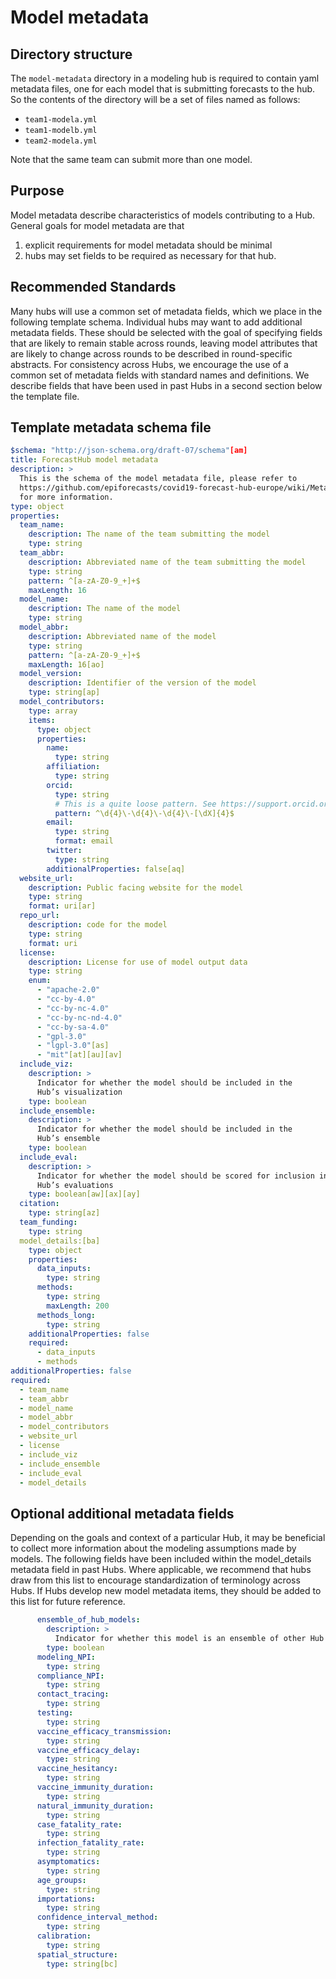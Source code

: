 # Model metadata

## Directory structure
The `model-metadata` directory in a modeling hub is required to contain yaml metadata files, one for each model that is submitting forecasts to the hub. So the contents of the directory will be a set of files named as follows:

* `team1-modela.yml`
* `team1-modelb.yml`
* `team2-modela.yml`

Note that the same team can submit more than one model.

## Purpose
Model metadata describe characteristics of models contributing to a Hub.
General goals for model metadata are that
1. explicit requirements for model metadata should be minimal
2. hubs may set fields to be required as necessary for that hub.

## Recommended Standards
Many hubs will use a common set of metadata fields, which we place in the following template schema. Individual hubs may want to add additional metadata fields. These should be selected with the goal of specifying fields that are likely to remain stable across rounds, leaving model attributes that are likely to change across rounds to be described in round-specific abstracts. For consistency across Hubs, we encourage the use of a common set of metadata fields with standard names and definitions. We describe fields that have been used in past Hubs in a second section below the template file.

## Template metadata schema file

   <script src="../_static/docson/widget.js" data-schema="https://raw.githubusercontent.com/Infectious-Disease-Modeling-Hubs/schemas/main/v0.0.0.9/model-schema.json"></script>


```yaml
$schema: "http://json-schema.org/draft-07/schema"[am]
title: ForecastHub model metadata
description: >
  This is the schema of the model metadata file, please refer to
  https://github.com/epiforecasts/covid19-forecast-hub-europe/wiki/Metadata[an]
  for more information.
type: object
properties:
  team_name:
    description: The name of the team submitting the model
    type: string
  team_abbr:
    description: Abbreviated name of the team submitting the model
    type: string
    pattern: ^[a-zA-Z0-9_+]+$
    maxLength: 16
  model_name:
    description: The name of the model
    type: string
  model_abbr:
    description: Abbreviated name of the model
    type: string
    pattern: ^[a-zA-Z0-9_+]+$
    maxLength: 16[ao]
  model_version:
    description: Identifier of the version of the model
    type: string[ap]
  model_contributors:
    type: array
    items:
      type: object
      properties:
        name:
          type: string
        affiliation:
          type: string
        orcid:
          type: string
          # This is a quite loose pattern. See https://support.orcid.org/hc/en-us/articles/360006897674-Structure-of-the-ORCID-Identifier
          pattern: ^\d{4}\-\d{4}\-\d{4}\-[\dX]{4}$
        email:
          type: string
          format: email
        twitter:
          type: string
        additionalProperties: false[aq]
  website_url:
    description: Public facing website for the model
    type: string
    format: uri[ar]
  repo_url:
    description: code for the model
    type: string
    format: uri
  license:
    description: License for use of model output data
    type: string
    enum:
      - "apache-2.0"
      - "cc-by-4.0"
      - "cc-by-nc-4.0"
      - "cc-by-nc-nd-4.0"
      - "cc-by-sa-4.0"
      - "gpl-3.0"
      - "lgpl-3.0"[as]
      - "mit"[at][au][av]
  include_viz:
    description: >
      Indicator for whether the model should be included in the
      Hub’s visualization
    type: boolean
  include_ensemble:
    description: >
      Indicator for whether the model should be included in the
      Hub’s ensemble
    type: boolean
  include_eval:
    description: >
      Indicator for whether the model should be scored for inclusion in the
      Hub’s evaluations
    type: boolean[aw][ax][ay]
  citation:
    type: string[az]
  team_funding:
    type: string
  model_details:[ba]
    type: object
    properties:
      data_inputs:
        type: string
      methods:
        type: string
        maxLength: 200
      methods_long:
        type: string
    additionalProperties: false
    required:
      - data_inputs
      - methods
additionalProperties: false
required:
  - team_name
  - team_abbr
  - model_name
  - model_abbr
  - model_contributors
  - website_url
  - license
  - include_viz
  - include_ensemble
  - include_eval
  - model_details
```

## Optional additional metadata fields
Depending on the goals and context of a particular Hub, it may be beneficial to collect more information about the modeling assumptions made by models. The following fields have been included within the model_details metadata field in past Hubs. Where applicable, we recommend that hubs draw from this list to encourage standardization of terminology across Hubs. If Hubs develop new model metadata items, they should be added to this list for future reference.

```yaml
      ensemble_of_hub_models:
        description: >
          Indicator for whether this model is an ensemble of other Hub models
        type: boolean
      modeling_NPI:
        type: string
      compliance_NPI:
        type: string
      contact_tracing:
        type: string
      testing:
        type: string
      vaccine_efficacy_transmission:
        type: string
      vaccine_efficacy_delay:
        type: string
      vaccine_hesitancy:
        type: string
      vaccine_immunity_duration:
        type: string
      natural_immunity_duration:
        type: string
      case_fatality_rate:
        type: string
      infection_fatality_rate:
        type: string
      asymptomatics:
        type: string
      age_groups:
        type: string
      importations:
        type: string
      confidence_interval_method:
        type: string
      calibration:
        type: string
      spatial_structure:
        type: string[bc]
```